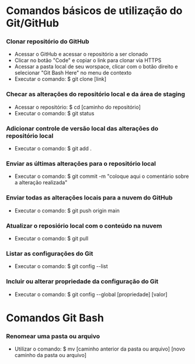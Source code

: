 # Comandos básicos de utilização do Git/GitHub
### Clonar repositório do GitHub
- Acessar o GitHub e acessar o repositório a ser clonado
- Clicar no botão "Code" e copiar o link para clonar via HTTPS
- Acessar a pasta local de seu worspace, clicar com o botão direito e selecionar "Git Bash Here" no menu de contexto
- Executar o comando: $ git clone [link]
### Checar as alterações do repositório local e da área de staging
- Acessar o repositório: $ cd [caminho do repositório]
- Executar o comando: $ git status
### Adicionar controle de versão local das alterações do repositório local
- Executar o comando: $ git add .
### Enviar as últimas alterações para o repositório local
- Executar o comando: $ git commit -m "coloque aqui o comentário sobre a alteração realizada"
### Enviar todas as alterações locais para a nuvem do GitHub
- Executar o comando: $ git push origin main
### Atualizar o reposiório local com o conteúdo na nuvem
- Executar o comando: $ git pull
### Listar as configurações do Git
- Executar o comando: $ git config --list
### Incluir ou alterar propriedade da configuração do Git
- Executar o comando: $ git config --global [propriedade] [valor]
# Comandos Git Bash
### Renomear uma pasta ou arquivo
- Utilizar o comando: $ mv [caminho anterior da pasta ou arquivo] [novo caminho da pasta ou arquivo]
